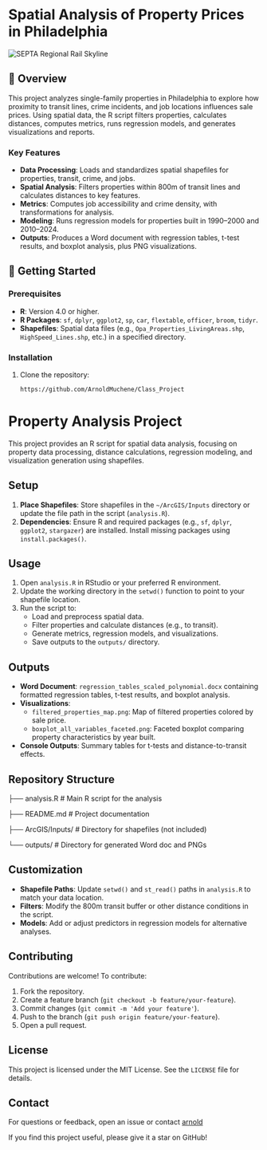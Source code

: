 # Spatial Analysis of Property Prices in Philadelphia

![SEPTA Regional Rail Skyline](https://www.visitphilly.com/wp-content/uploads/2019/01/SEPTA_regionalrail_skyline_crtsySEPTA_2200vp.jpg)
## 📖 Overview

This project analyzes single-family properties in Philadelphia to explore how proximity to transit lines, crime incidents, and job locations influences sale prices. Using spatial data, the R script filters properties, calculates distances, computes metrics, runs regression models, and generates visualizations and reports.

### Key Features
- **Data Processing**: Loads and standardizes spatial shapefiles for properties, transit, crime, and jobs.
- **Spatial Analysis**: Filters properties within 800m of transit lines and calculates distances to key features.
- **Metrics**: Computes job accessibility and crime density, with transformations for analysis.
- **Modeling**: Runs regression models for properties built in 1990–2000 and 2010–2024.
- **Outputs**: Produces a Word document with regression tables, t-test results, and boxplot analysis, plus PNG visualizations.

## 🚀 Getting Started

### Prerequisites
- **R**: Version 4.0 or higher.
- **R Packages**: `sf`, `dplyr`, `ggplot2`, `sp`, `car`, `flextable`, `officer`, `broom`, `tidyr`.
- **Shapefiles**: Spatial data files (e.g., `Opa_Properties_LivingAreas.shp`, `HighSpeed_Lines.shp`, etc.) in a specified directory.

### Installation
1. Clone the repository:
   ```bash
   https://github.com/ArnoldMuchene/Class_Project   
# Property Analysis Project

This project provides an R script for spatial data analysis, focusing on property data processing, distance calculations, regression modeling, and visualization generation using shapefiles.

## Setup

1. **Place Shapefiles**: Store shapefiles in the `~/ArcGIS/Inputs` directory or update the file path in the script (`analysis.R`).
2. **Dependencies**: Ensure R and required packages (e.g., `sf`, `dplyr`, `ggplot2`, `stargazer`) are installed. Install missing packages using `install.packages()`.

## Usage

1. Open `analysis.R` in RStudio or your preferred R environment.
2. Update the working directory in the `setwd()` function to point to your shapefile location.
3. Run the script to:
   - Load and preprocess spatial data.
   - Filter properties and calculate distances (e.g., to transit).
   - Generate metrics, regression models, and visualizations.
   - Save outputs to the `outputs/` directory.


## Outputs

- **Word Document**: `regression_tables_scaled_polynomial.docx` containing formatted regression tables, t-test results, and boxplot analysis.
- **Visualizations**:
  - `filtered_properties_map.png`: Map of filtered properties colored by sale price.
  - `boxplot_all_variables_faceted.png`: Faceted boxplot comparing property characteristics by year built.
- **Console Outputs**: Summary tables for t-tests and distance-to-transit effects.

## Repository Structure



├── analysis.R                     # Main R script for the analysis

├── README.md                     # Project documentation

├── ArcGIS/Inputs/                # Directory for shapefiles (not included)

└── outputs/                      # Directory for generated Word doc and PNGs


## Customization

- **Shapefile Paths**: Update `setwd()` and `st_read()` paths in `analysis.R` to match your data location.
- **Filters**: Modify the 800m transit buffer or other distance conditions in the script.
- **Models**: Add or adjust predictors in regression models for alternative analyses.

## Contributing

Contributions are welcome! To contribute:

1. Fork the repository.
2. Create a feature branch (`git checkout -b feature/your-feature`).
3. Commit changes (`git commit -m 'Add your feature'`).
4. Push to the branch (`git push origin feature/your-feature`).
5. Open a pull request.

## License

This project is licensed under the MIT License. See the `LICENSE` file for details.

## Contact

For questions or feedback, open an issue or contact [arnold](arnoldnjengabiz@gmail.com)

If you find this project useful, please give it a star on GitHub!

